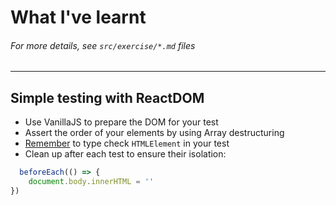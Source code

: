 # What I've learnt
###### *For more details, see `src/exercise/*.md` files*
-------------
## Simple testing with ReactDOM
- Use VanillaJS to prepare the DOM for your test
- Assert the order of your elements by using Array destructuring
- [Remember]() to type check `HTMLElement` in your test
- Clean up after each test to ensure their isolation:
```ts
  beforeEach(() => {
	document.body.innerHTML = ''
})
``` 